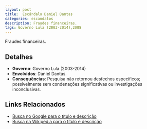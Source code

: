 ```yaml
---
layout: post
title:  Escândalo Daniel Dantas
categories: escandalos
description: Fraudes financeiras.
tags: Governo Lula (2003-2014),2008
---
```


Fraudes financeiras.

## Detalhes
- **Governo**: Governo Lula (2003-2014)
- **Envolvidos**: Daniel Dantas.
- **Consequências**: Pesquisa não retornou desfechos específicos; possivelmente sem condenações significativas ou investigações inconclusivas.

## Links Relacionados
- [Busca no Google para o título e descrição](https://www.google.com/search?q=Esc%C3%A2ndalo%20Daniel%20Dantas%20Fraudes%20financeiras.%20Governo%20Lula%20%282003-2014%29)
- [Busca na Wikipedia para o título e descrição](https://en.wikipedia.org/w/index.php?search=Esc%C3%A2ndalo%20Daniel%20Dantas%20Fraudes%20financeiras.%20Governo%20Lula%20%282003-2014%29)
